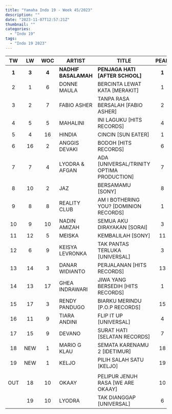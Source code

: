 ```yaml
---
title: "Yamaha Indo 19 - Week 45/2023"
description: ""
date: "2023-11-07T12:57:21Z"
thumbnail: ""
categories:
  - "Indo 19"
tags:
  - "Indo 19 2023"
---
```

<!--more-->
|TW|LW|WOC|ARTIST|TITLE|PEAK|
|:----:|:----:|:----:|----|----|:----:|
|**1**|**3**|**4**|**NADHIF BASALAMAH**|**PENJAGA HATI [AFTER SCHOOL]**|**1**|
|2|1|6|DONNE MAULA|BERCINTA LEWAT KATA [MERAKIT]|1|
|3|2|7|FABIO ASHER|TANPA RASA BERSALAH [FABIO ASHER]|2|
|4|5|5|MAHALINI|INI LAGUKU [HITS RECORDS]|4|
|5|4|16|HINDIA|CINCIN [SUN EATER]|1|
|6|16|2|ANGGIS DEVAKI|BODOH [HITS RECORDS]|6|
|7|7|4|LYODRA & AFGAN|ADA [UNIVERSAL/TRINITY OPTIMA PRODUCTION]|7|
|8|10|2|JAZ|BERSAMAMU [SONY]|8|
|9|8|8|REALITY CLUB|AM I BOTHERING YOU? [DOMINION RECORDS]|1|
|10|9|10|NADIN AMIZAH|SEMUA AKU DIRAYAKAN [SORAI]|3|
|11|12|5|MEISKA|KEMBALILAH [SONY]|11|
|12|6|9|KEISYA LEVRONKA|TAK PANTAS TERLUKA [UNIVERSAL]|3|
|13|14|3|DANAR WIDIANTO|PERJALANAN [HITS RECORDS]|13|
|14|13|17|GHEA INDRAWARI|JIWA YANG BERSEDIH [HITS RECORDS]|1|
|15|17|3|RENDY PANDUGO|BIARKU MERINDU [P.O.P RECORDS]|15|
|16|11|9|TIARA ANDINI|FLIP IT UP [UNIVERSAL]|4|
|17|15|9|DEVANO|SURAT HATI [SELATAN RECORDS]|7|
|18|NEW|1|MARIO G KLAU|SEMATA KARENAMU 2 [IDETIMUR]|18|
|19|NEW|1|KELJO|PILIH SALAH SATU [KELJO]|19|
| | | | | | |
|OUT|18|10|OKAAY|PELIPUR JENUH RASA [WE ARE OKAAY]|10|
| |19|10|LYODRA|TAK DIANGGAP [UNIVERSAL]|6|

